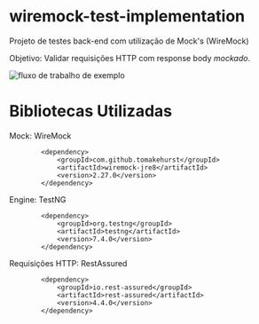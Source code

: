# wiremock-test-implementation
Projeto de testes back-end com utilização de Mock's (WireMock)

Objetivo: Validar requisições HTTP com response body _mockado_.

![fluxo de trabalho de exemplo](https://github.com/brunolusa/wiremock-test-implementation/actions/workflows/maven.yml/badge.svg)


# Bibliotecas Utilizadas

Mock: WireMock
```
        <dependency>
            <groupId>com.github.tomakehurst</groupId>
            <artifactId>wiremock-jre8</artifactId>
            <version>2.27.0</version>
        </dependency>
```
Engine: TestNG
```
        <dependency>
            <groupId>org.testng</groupId>
            <artifactId>testng</artifactId>
            <version>7.4.0</version>
        </dependency>
```
Requisições HTTP: RestAssured
```
        <dependency>
            <groupId>io.rest-assured</groupId>
            <artifactId>rest-assured</artifactId>
            <version>4.4.0</version>
        </dependency>
```